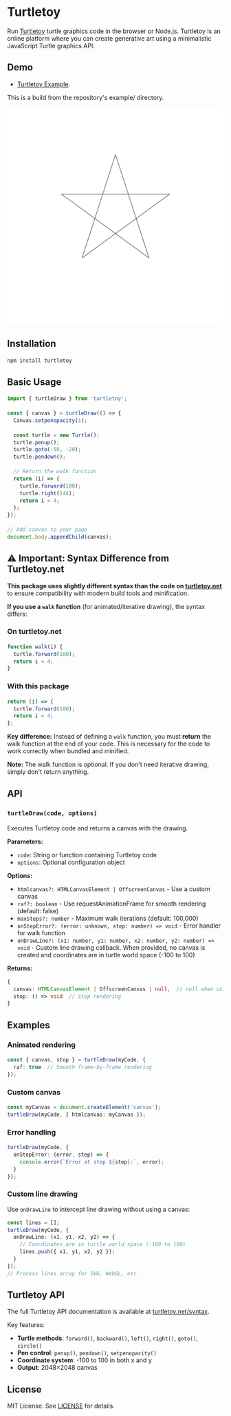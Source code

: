 # Turtletoy

Run [Turtletoy](https://turtletoy.net) turtle graphics code in the browser or Node.js. Turtletoy is an online platform where you can create generative art using a minimalistic JavaScript Turtle graphics API. 

## Demo

- [Turtletoy Example](https://reindernijhoff.github.io/turtletoy-package/).

This is a build from the repository's example/ directory.

![Example output](docs/screenshot.png)

## Installation

```sh
npm install turtletoy
```

## Basic Usage

```ts
import { turtleDraw } from 'turtletoy';

const { canvas } = turtleDraw(() => {
  Canvas.setpenopacity(1);
  
  const turtle = new Turtle();
  turtle.penup();
  turtle.goto(-50, -20);
  turtle.pendown();
  
  // Return the walk function
  return (i) => {
    turtle.forward(100);
    turtle.right(144);
    return i < 4;
  };
});

// Add canvas to your page
document.body.appendChild(canvas);
```

## ⚠️ Important: Syntax Difference from Turtletoy.net

**This package uses slightly different syntax than the code on [turtletoy.net](https://turtletoy.net)** to ensure compatibility with modern build tools and minification.

**If you use a `walk` function** (for animated/iterative drawing), the syntax differs:

### On turtletoy.net
```js
function walk(i) {
  turtle.forward(100);
  return i < 4;
}
```

### With this package
```ts
return (i) => {
  turtle.forward(100);
  return i < 4;
};
```

**Key difference:** Instead of defining a `walk` function, you must **return** the walk function at the end of your code. This is necessary for the code to work correctly when bundled and minified.

**Note:** The walk function is optional. If you don't need iterative drawing, simply don't return anything.

## API

### `turtleDraw(code, options)`

Executes Turtletoy code and returns a canvas with the drawing.

**Parameters:**
- `code`: String or function containing Turtletoy code
- `options`: Optional configuration object

**Options:**
- `htmlcanvas?: HTMLCanvasElement | OffscreenCanvas` - Use a custom canvas
- `raf?: boolean` - Use requestAnimationFrame for smooth rendering (default: false)
- `maxSteps?: number` - Maximum walk iterations (default: 100,000)
- `onStepError?: (error: unknown, step: number) => void` - Error handler for walk function
- `onDrawLine?: (x1: number, y1: number, x2: number, y2: number) => void` - Custom line drawing callback. When provided, no canvas is created and coordinates are in turtle world space (-100 to 100)

**Returns:**
```ts
{
  canvas: HTMLCanvasElement | OffscreenCanvas | null,  // null when using onDrawLine
  stop: () => void  // Stop rendering
}
```

## Examples

### Animated rendering

```ts
const { canvas, stop } = turtleDraw(myCode, { 
  raf: true  // Smooth frame-by-frame rendering
});
```

### Custom canvas

```ts
const myCanvas = document.createElement('canvas');
turtleDraw(myCode, { htmlcanvas: myCanvas });
```

### Error handling

```ts
turtleDraw(myCode, {
  onStepError: (error, step) => {
    console.error(`Error at step ${step}:`, error);
  }
});
```

### Custom line drawing

Use `onDrawLine` to intercept line drawing without using a canvas:

```ts
const lines = [];
turtleDraw(myCode, {
  onDrawLine: (x1, y1, x2, y2) => {
    // Coordinates are in turtle world space (-100 to 100)
    lines.push({ x1, y1, x2, y2 });
  }
});
// Process lines array for SVG, WebGL, etc.
```

## Turtletoy API

The full Turtletoy API documentation is available at [turtletoy.net/syntax](https://turtletoy.net/syntax).

Key features:
- **Turtle methods**: `forward()`, `backward()`, `left()`, `right()`, `goto()`, `circle()`
- **Pen control**: `penup()`, `pendown()`, `setpenopacity()`
- **Coordinate system**: -100 to 100 in both x and y
- **Output**: 2048×2048 canvas

## License

MIT License. See [LICENSE](LICENSE) for details.

